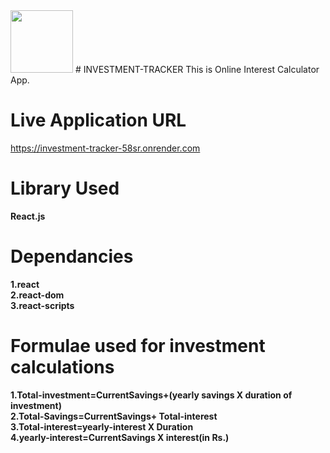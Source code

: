 <img src="https://investment-tracker-58sr.onrender.com/static/media/investment-calculator-logo.c20da4d5b23f8d49ad00.png" style="height:100px;margin:auto">
# INVESTMENT-TRACKER
This is Online Interest Calculator App.

# Live Application URL
https://investment-tracker-58sr.onrender.com

# Library Used
<b>React.js</b><br/>

# Dependancies
<b>1.react<br/>
2.react-dom<br/>
3.react-scripts<br/><b/>

# Formulae used for investment calculations
1.Total-investment=CurrentSavings+(yearly savings X duration of investment)<br/>
2.Total-Savings=CurrentSavings+ Total-interest<br/>
3.Total-interest=yearly-interest X Duration<br/>
4.yearly-interest=CurrentSavings X interest(in Rs.)<br/>

